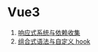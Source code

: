 # Vue3

1. [响应式系统与依赖收集](./%E5%93%8D%E5%BA%94%E5%BC%8F%E7%B3%BB%E7%BB%9F%E4%B8%8E%E4%BE%9D%E8%B5%96%E6%94%B6%E9%9B%86/index.md)
2. [组合式语法与自定义 hook](./%E7%BB%84%E5%90%88%E5%BC%8F%E8%AF%AD%E6%B3%95%E4%B8%8E%E8%87%AA%E5%AE%9A%E4%B9%89hook/index.md)
